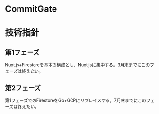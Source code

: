 # CommitGate

# 技術指針

## 第1フェーズ

Nuxt.js+Firestoreを基本の構成とし、Nuxt.jsに集中する。3月末までにこのフェーズは終えたい。

## 第2フェーズ

第1フェーズでのFirestoreをGo+GCPにリプレイスする。7月末までにこのフェーズは終えたい。
